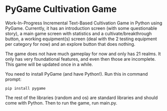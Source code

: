 # PyGame Cultivation Game
Work-In-Progress Incremental Text-Based Cultivation Game in Python using PyGame. Currently, it has an introduction screen (with some questionable story), a main game screen with statistics and a cultivate/breakthrough button, a working equipment(s) screen (deal with the 2 testing equipment per category for now) and an explore button that does nothing.

The game does not have much gameplay for now and only has 21 realms. It only has very foundational features, and even then those are incomplete. This game will be updated once in a while.

You need to install PyGame (and have Python!). Run this in command prompt:
```
pip install pygame
```
The rest of the libraries (random and os) are standard libraries and should come with Python.
Then to run the game, run main.py.

